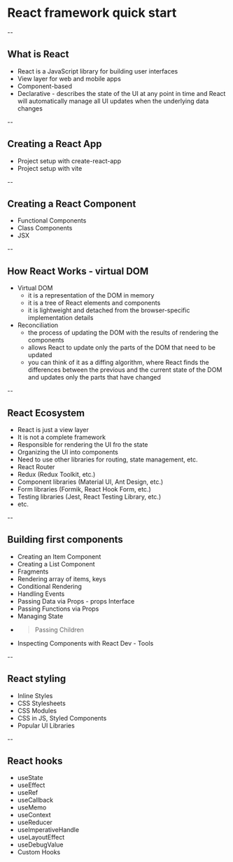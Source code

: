 # React framework quick start

--

## What is React
- React is a JavaScript library for building user interfaces
- View layer for web and mobile apps
- Component-based
- Declarative - describes the state of the UI at any point in time and React will automatically manage all UI updates when the underlying data changes

--

## Creating a React App
- Project setup with create-react-app
- Project setup with vite

--

## Creating a React Component
- Functional Components
- Class Components
- JSX

--

## How React Works - virtual DOM

- Virtual DOM
  - it is a representation of the DOM in memory
  - it is a tree of React elements and components
  - it is lightweight and detached from the browser-specific implementation details
- Reconciliation
  - the process of updating the DOM with the results of rendering the components
  - allows React to update only the parts of the DOM that need to be updated
  - you can think of it as a diffing algorithm, where React finds the differences between the previous and the current state of the DOM and updates only the parts that have changed

--

## React Ecosystem
- React is just a view layer
- It is not a complete framework
- Responsible for rendering the UI fro the state
- Organizing the UI into components
- Need to use other libraries for routing, state management, etc.
- React Router
- Redux (Redux Toolkit, etc.)
- Component libraries (Material UI, Ant Design, etc.)
- Form libraries (Formik, React Hook Form, etc.)
- Testing libraries (Jest, React Testing Library, etc.)
- etc.

--

## Building first components
- Creating an Item Component
- Creating a List Component
- Fragments
- Rendering array of items, keys
- Conditional Rendering
- Handling Events
- Passing Data via Props - props Interface
- Passing Functions via Props
- Managing State
- >Passing Children
- Inspecting Components with React Dev - Tools

--

## React styling
- Inline Styles
- CSS Stylesheets
- CSS Modules
- CSS in JS, Styled Components
- Popular UI Libraries
  

--

## React hooks
- useState
- useEffect
- useRef
- useCallback
- useMemo
- useContext
- useReducer
- useImperativeHandle
- useLayoutEffect
- useDebugValue
- Custom Hooks

